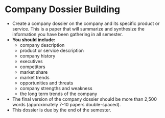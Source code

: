 # Company Dossier Building

* Create a company dossier on the company and its specific product or service. This is a paper that will summarize and synthesize the information you have been gathering in all semester.
* **You should include:** 
  * company description
  * product or service description
  * company history
  * executives
  * competitors
  * market share
  * market trends
  * opportunities and threats
  * company strengths and weakness
  * the long term trends of the company
* The final version of the company dossier should be more than 2,500 words (approximately 7-10 papers double-spaced).
* This dossier is due by the end of the semester.